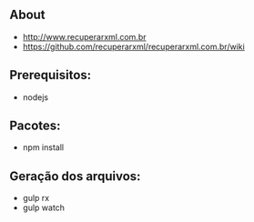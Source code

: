 
About
-------
   * http://www.recuperarxml.com.br
   * https://github.com/recuperarxml/recuperarxml.com.br/wiki

Prerequisitos:
-------
   * nodejs

Pacotes:
-------
   * npm install

Geração dos arquivos:
-------
   * gulp rx
   * gulp watch
